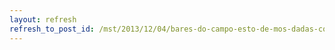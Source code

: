 ```yaml
---
layout: refresh
refresh_to_post_id: /mst/2013/12/04/bares-do-campo-esto-de-mos-dadas-com-os-da-imprensa-afirma-jornalista
---
```

